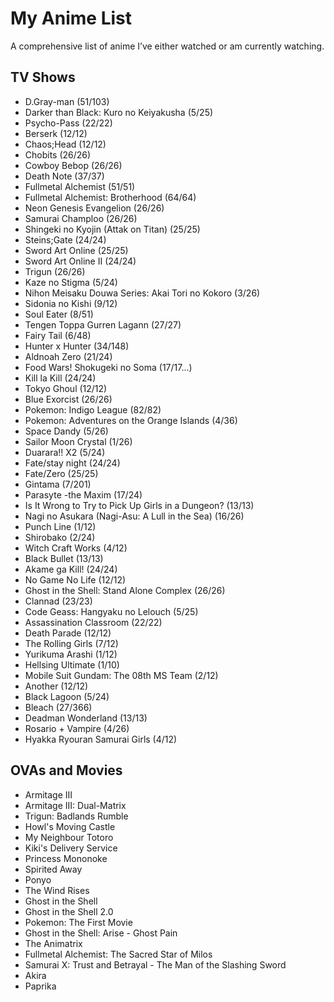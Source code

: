 # My Anime List
A comprehensive list of anime I&rsquo;ve either watched or am currently watching.

## TV Shows
* D.Gray-man (51/103)
* Darker than Black: Kuro no Keiyakusha (5/25)
* Psycho-Pass (22/22)
* Berserk (12/12)
* Chaos;Head (12/12)
* Chobits (26/26)
* Cowboy Bebop (26/26)
* Death Note (37/37)
* Fullmetal Alchemist (51/51)
* Fullmetal Alchemist: Brotherhood (64/64)
* Neon Genesis Evangelion (26/26)
* Samurai Champloo (26/26)
* Shingeki no Kyojin (Attak on Titan) (25/25)
* Steins;Gate (24/24)
* Sword Art Online (25/25)
* Sword Art Online II (24/24)
* Trigun (26/26)
* Kaze no Stigma (5/24)
* Nihon Meisaku Douwa Series: Akai Tori no Kokoro (3/26)
* Sidonia no Kishi (9/12)
* Soul Eater (8/51)
* Tengen Toppa Gurren Lagann (27/27)
* Fairy Tail (6/48)
* Hunter x Hunter (34/148)
* Aldnoah Zero (21/24)
* Food Wars! Shokugeki no Soma (17/17...)
* Kill la Kill (24/24)
* Tokyo Ghoul (12/12)
* Blue Exorcist (26/26)
* Pokemon: Indigo League (82/82)
* Pokemon: Adventures on the Orange Islands (4/36)
* Space Dandy (5/26)
* Sailor Moon Crystal (1/26)
* Duarara!! X2 (5/24)
* Fate/stay night (24/24)
* Fate/Zero (25/25)
* Gintama (7/201)
* Parasyte -the Maxim (17/24)
* Is It Wrong to Try to Pick Up Girls in a Dungeon? (13/13)
* Nagi no Asukara (Nagi-Asu: A Lull in the Sea) (16/26)
* Punch Line (1/12)
* Shirobako (2/24)
* Witch Craft Works (4/12)
* Black Bullet (13/13)
* Akame ga Kill! (24/24)
* No Game No Life (12/12)
* Ghost in the Shell: Stand Alone Complex (26/26)
* Clannad (23/23)
* Code Geass: Hangyaku no Lelouch (5/25)
* Assassination Classroom (22/22)
* Death Parade (12/12)
* The Rolling Girls (7/12)
* Yurikuma Arashi (1/12)
* Hellsing Ultimate (1/10)
* Mobile Suit Gundam: The 08th MS Team (2/12)
* Another (12/12)
* Black Lagoon (5/24)
* Bleach (27/366)
* Deadman Wonderland (13/13)
* Rosario + Vampire (4/26)
* Hyakka Ryouran Samurai Girls (4/12)


## OVAs and Movies
* Armitage III
* Armitage III: Dual-Matrix
* Trigun: Badlands Rumble
* Howl's Moving Castle
* My Neighbour Totoro
* Kiki's Delivery Service
* Princess Mononoke
* Spirited Away
* Ponyo
* The Wind Rises
* Ghost in the Shell
* Ghost in the Shell 2.0
* Pokemon: The First Movie
* Ghost in the Shell: Arise - Ghost Pain
* The Animatrix
* Fullmetal Alchemist: The Sacred Star of Milos
* Samurai X: Trust and Betrayal - The Man of the Slashing Sword
* Akira
* Paprika
